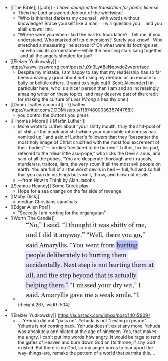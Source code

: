 - [[The Bible]] [[Job]] - *I have changed the translation for poetic license*
	- Then the Lord answered Job out of the whirlwind:
	- “Who is this that darkens my counsel
	    with words without knowledge?
	  Brace yourself like a man;
	    I will question you,
	    and you shall answer me.
	- “Where were you when I laid the earth’s foundation?
	    Tell me, if you understand.
	  Who marked off its dimensions? Surely you know!
	    Who stretched a measuring line across it?
	  On what were its footings set,
	    or who laid its cornerstone—
	  while the morning stars sang together
	    and all the angels shouted for joy?
- [[Eleizer Yudkowsky]] - https://www.lesswrong.com/posts/uXn3LyA8eNqpvdoZw/preface
	- Despite my mistake, I am happy to say that my readership has so far been amazingly good about *not* using my rhetoric as an excuse to bully or belittle others. (I want to single ou[[t Scott Alexander]] in particular here, who is a nicer person than I am and an increasingly amazing writer on these topics, and may deserve part of the credit for making the culture of *Less Wrong* a healthy one.)
- [[Doom Twitter account]] - {{twitter https://twitter.com/DOOM/status/1187480003635744768}}
	- you control the buttons you press
- [[Thomas Moore]] [[Martin Luther]]
	- More wrote to Luther about “your shitty mouth, truly the shit-pool of all shit, all the muck and shit which your damnable rottenness has vomited up,” and said of Luther’s followers that they “bespatter the most holy image of Christ crucified with the most foul excrement of their bodies” — bodies “destined to be burned.” Luther, for his part, referred to the “dear little ass-pope,” who licks the Devil’s anus, and said of all the popes, “You are desperate thorough arch-rascals, murderers, traitors, liars, the very scum if all the most evil people on earth. You are full of all the worst devils in hell — full, full and so full that you can do nothings but vomit, throw, and blow out devils.”
	- —from How to Think by Alan Jacobs
- [[Seamus Heaney]] Some Greek play
	- Hope for a sea change on the far side of revenge
- [[Moby Dick]]
	- median Christians cannibals
- [[Edgar Allen Poe]]
	- "Secretly I am rooting for the organgutan"
- [[Worth The Candle]]
	- ![IMG_7659.jpeg](../assets/IMG_7659_1700233577177_0.jpeg){:height 267, :width 504}
-
- [[Eleizer Yudkowsky]] https://substack.com/inbox/post/140159091
	- ... Yehuda did not "pass on". Yehuda is not "resting in peace". Yehuda is not coming back. Yehuda doesn't exist any more. Yehuda was absolutely annihilated at the age of nineteen. Yes, that makes me angry. I can't put into words how angry. It would be rage to rend the gates of Heaven and burn down God on Its throne, if any God existed. But there is no God, so my anger burns to tear apart the way-things-are, remake the pattern of a world that permits this....